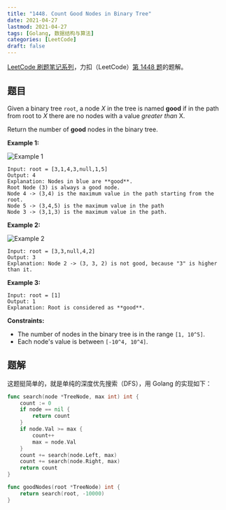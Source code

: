 ```yaml
---
title: "1448. Count Good Nodes in Binary Tree"
date: 2021-04-27
lastmod: 2021-04-27
tags: [Golang, 数据结构与算法]
categories: [LeetCode]
draft: false
---
```


[LeetCode 刷题笔记系列](/posts/leetcode/leetcode)，力扣（LeetCode）[第 1448 题](https://leetcode-cn.com/problems/count-good-nodes-in-binary-tree)的题解。

<!--more-->

## 题目

Given a binary tree `root`, a node _X_ in the tree is named **good** if in the path from root to _X_ there are no nodes with a value _greater than_ X.

Return the number of **good** nodes in the binary tree.

**Example 1:**

![Example 1](/images/leetcode/daily/1448-count-good-nodes-in-binary-tree/test_sample_1.png)

```text
Input: root = [3,1,4,3,null,1,5]
Output: 4
Explanation: Nodes in blue are **good**.
Root Node (3) is always a good node.
Node 4 -> (3,4) is the maximum value in the path starting from the root.
Node 5 -> (3,4,5) is the maximum value in the path
Node 3 -> (3,1,3) is the maximum value in the path.
```

**Example 2:**

![Example 2](/images/leetcode/daily/1448-count-good-nodes-in-binary-tree/test_sample_2.png)

```text
Input: root = [3,3,null,4,2]
Output: 3
Explanation: Node 2 -> (3, 3, 2) is not good, because "3" is higher than it.
```

**Example 3:**

```text
Input: root = [1]
Output: 1
Explanation: Root is considered as **good**.
```

**Constraints:**

- The number of nodes in the binary tree is in the range `[1, 10^5]`.
- Each node's value is between `[-10^4, 10^4]`.

## 题解

这题挺简单的，就是单纯的深度优先搜索（DFS），用 Golang 的实现如下：

```go
func search(node *TreeNode, max int) int {
    count := 0
    if node == nil {
        return count
    }
    if node.Val >= max {
        count++
        max = node.Val
    }
    count += search(node.Left, max)
    count += search(node.Right, max)
    return count
}

func goodNodes(root *TreeNode) int {
    return search(root, -10000)
}
```
